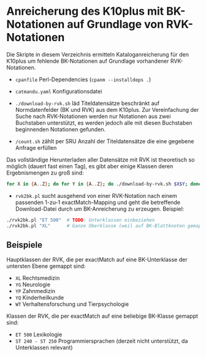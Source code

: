 # Anreicherung des K10plus mit BK-Notationen auf Grundlage von RVK-Notationen

Die Skripte in diesem Verzeichnis ermitteln Kataloganreicherung für den K10plus um fehlende BK-Notationen auf Grundlage vorhandener RVK-Notationen.

* `cpanfile` Perl-Dependencies (`cpanm --installdeps .`)

* `catmandu.yaml` Konfigurationsdatei

*  `./download-by-rvk.sh` läd Titeldatensätze beschränkt auf Normdatenfelder
   (BK und RVK) aus dem K10plus. Zur Vereinfachung der Suche nach RVK-Notationen
   werden nur Notationen aus zwei Buchstaben unterstützt, es werden jedoch alle
   mit diesen Buchstaben beginnenden Notationen gefunden.

* `/count.sh` zählt per SRU Anzahl der Titeldatensätze die eine gegebene Anfrage erfüllen

Das vollständige Herunterladen aller Datensätze mit RVK ist theoretisch so möglich (dauert fast einen
Tag), es gibt aber einige Klassen deren Ergebnismengen zu groß sind:

~~~bash
for X in {A..Z}; do for Y in {A..Z}; do ./download-by-rvk.sh $X$Y; done; done
~~~

* `rvk2bk.pl` sucht ausgehend von einer RVK-Notation nach einem passenden 1-zu-1 exactMatch-Mapping
  und geht die betreffende Download-Datei durch um BK-Anreicherung zu erzeugen. Beispiel:

~~~bash
./rvk2bk.pl "ET 500"  # TODO: Unterklassen einbeziehen
./rvk2bk.pl "XL"      # Ganze Oberklasse (weil auf BK-Blattknoten gemappt)
~~~

## Beispiele

Hauptklassen der RVK, die per exactMatch auf eine BK-Unterklasse der untersten Ebene gemappt sind:

* `XL` Rechtsmedizin
* `YG` Neurologie
* `YP` Zahnmedizin
* `YQ` Kinderheilkunde
* `WT` Verhaltensforschung und Tierpsychologie

Klassen der RVK, die per exactMatch auf eine beliebige BK-Klasse gemappt sind:

* `ET 500` Lexikologie
* `ST 240 - ST 250` Programmiersprachen (derzeit nicht unterstützt, da Unterklassen relevant)

